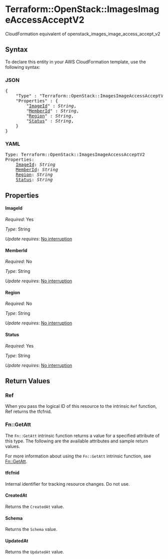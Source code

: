# Terraform::OpenStack::ImagesImageAccessAcceptV2

CloudFormation equivalent of openstack_images_image_access_accept_v2

## Syntax

To declare this entity in your AWS CloudFormation template, use the following syntax:

### JSON

<pre>
{
    "Type" : "Terraform::OpenStack::ImagesImageAccessAcceptV2",
    "Properties" : {
        "<a href="#imageid" title="ImageId">ImageId</a>" : <i>String</i>,
        "<a href="#memberid" title="MemberId">MemberId</a>" : <i>String</i>,
        "<a href="#region" title="Region">Region</a>" : <i>String</i>,
        "<a href="#status" title="Status">Status</a>" : <i>String</i>,
    }
}
</pre>

### YAML

<pre>
Type: Terraform::OpenStack::ImagesImageAccessAcceptV2
Properties:
    <a href="#imageid" title="ImageId">ImageId</a>: <i>String</i>
    <a href="#memberid" title="MemberId">MemberId</a>: <i>String</i>
    <a href="#region" title="Region">Region</a>: <i>String</i>
    <a href="#status" title="Status">Status</a>: <i>String</i>
</pre>

## Properties

#### ImageId

_Required_: Yes

_Type_: String

_Update requires_: [No interruption](https://docs.aws.amazon.com/AWSCloudFormation/latest/UserGuide/using-cfn-updating-stacks-update-behaviors.html#update-no-interrupt)

#### MemberId

_Required_: No

_Type_: String

_Update requires_: [No interruption](https://docs.aws.amazon.com/AWSCloudFormation/latest/UserGuide/using-cfn-updating-stacks-update-behaviors.html#update-no-interrupt)

#### Region

_Required_: No

_Type_: String

_Update requires_: [No interruption](https://docs.aws.amazon.com/AWSCloudFormation/latest/UserGuide/using-cfn-updating-stacks-update-behaviors.html#update-no-interrupt)

#### Status

_Required_: Yes

_Type_: String

_Update requires_: [No interruption](https://docs.aws.amazon.com/AWSCloudFormation/latest/UserGuide/using-cfn-updating-stacks-update-behaviors.html#update-no-interrupt)

## Return Values

### Ref

When you pass the logical ID of this resource to the intrinsic `Ref` function, Ref returns the tfcfnid.

### Fn::GetAtt

The `Fn::GetAtt` intrinsic function returns a value for a specified attribute of this type. The following are the available attributes and sample return values.

For more information about using the `Fn::GetAtt` intrinsic function, see [Fn::GetAtt](https://docs.aws.amazon.com/AWSCloudFormation/latest/UserGuide/intrinsic-function-reference-getatt.html).

#### tfcfnid

Internal identifier for tracking resource changes. Do not use.

#### CreatedAt

Returns the <code>CreatedAt</code> value.

#### Schema

Returns the <code>Schema</code> value.

#### UpdatedAt

Returns the <code>UpdatedAt</code> value.

